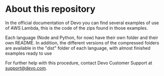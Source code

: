 # About this repository

In the official documentation of Devo you can find several examples of use of AWS Lambda, 
this is the code of the zips found in those examples.

Each language (Node and Python, for now) have their own folder and their own README. 
In addition, the different versions of the compressed folders are available in the "dist" 
folder of each language, with almost finished examples ready to use

For further help with this procedure, contact Devo Customer Support at support@devo.com.

